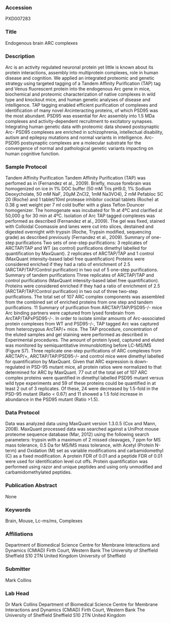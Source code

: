 ### Accession
PXD007283

### Title
Endogenous brain ARC complexes

### Description
Arc is an activity regulated neuronal protein yet little is known about its protein interactions, assembly into multiprotein complexes, role in human disease and cognition. We applied an integrated proteomic and genetic strategy using targeted tagging of a Tandem Affinity Purification (TAP) tag and Venus fluorescent protein into the endogenous Arc gene in mice, biochemical and proteomic characterization of native complexes in wild type and knockout mice, and human genetic analyses of disease and intelligence. TAP tagging enabled efficient purification of complexes and identification of many novel Arcinteracting proteins, of which PSD95 was the most abundant. PSD95 was essential for Arc assembly into 1.5 MDa complexes and activity-dependent recruitment to excitatory synapses. Integrating human genetic data with proteomic data showed postsynaptic Arc- PSD95 complexes are enriched in schizophrenia, intellectual disability, autism and epilepsy mutations and normal variants in intelligence. Arc-PSD95 postsynaptic complexes are a molecular substrate for the convergence of normal and pathological genetic variants impacting on human cognitive function.

### Sample Protocol
Tandem Affinity Purification Tandem Affinity Purification (TAP) was perfomed as in (Fernandez et al., 2009). Briefly, mouse forebrain was homogenized on ice in 1% DOC buffer (50 mM Tris pH9.0, 1% Sodium Deoxycholate, 50 mM NaF, 20μM ZnCl2, 1mM Na3VO4), 2 mM Pefabloc SC 20 (Roche) and 1 tablet/10ml protease inhibitor cocktail tablets (Roche) at 0.38 g wet weight per 7 ml cold buffer with a glass Teflon Douncer homogenizer. The homogenate was incubated for 1h at 4ºC and clarified at 50,000 g for 30 min at 4ºC. Isolation of Arc TAP tagged complexes was performed as described (Fernandez et al., 2009). The gel was fixed, stained with Colloidal Coomassie and lanes were cut into slices, destained and digested overnight with trypsin (Roche, Trypsin modified, sequencing grade) as described previously (Fernandez et al., 2009). Summary of one-step purifications Two sets of one-step purifications: 3 replicates of ARCTAP/TAP and WT (as control) purifications dimethyl labelled for quantification by MaxQuant). 2 replicates of ARCTAP/TAP and 1 control (MaxQuant intensity-based label free quantification) Proteins were considered enriched if they had a ratio of enrichment of 2.5 (ARCTAP/TAP/Control purification) in two out of 5 one-step purifications. Summary of tandem purifications Three replicates of ARCTAP/TAP and control purifications (MaxQuant intensity-based label free quantification). Proteins were considered enriched if they had a ratio of enrichment of 2.5 (ARCTAP/TAP/Control purification) in two out of three two-step purifications. The total set of 107 ARC complex components was assembled from the combined set of enriched proteins from one step and tandem purifications. 11 Summary of purification from ARCTAP/TAP/PSD95-/- mice Arc binding partners were captured from lysed forebrain from ArcTAP/TAPxPSD95-/-. In order to isolate similar amounts of Arc-associated protein complexes from WT and PSD95-/-, TAP tagged Arc was captured from heterozygous ArcTAP/+ mice. The TAP procedure, concentration of the eluted samples and gel staining were performed as described in Experimental procedures. The amount of protein lysed, captured and eluted was monitored by semiquantitative immunoblotting before LC-MS/MS (Figure S7). Three replicate one-step purifications of ARC complexes from ARCTAP/+, ARCTAP/TAP/PSD95-/- and control mice were dimethyl labelled for quantification by MaxQuant. Given that ARC expression is down-regulated in PSD-95 mutant mice, all protein ratios were normalized to that determined for ARC by MaxQuant. 77 out of the total set of 107 ARC complex proteins were quantified in dimethyl labelled PSD95 mutant versus wild type experiments and 59 of these proteins could be quantified in at least 2 out of 3 replicates. Of these, 24 were decreased by 1.5-fold in the PSD-95 mutant (Ratio < 0.67) and 11 showed a 1.5 fold increase in abundance in the PSD95 mutant (Ratio >1.5).

### Data Protocol
Data was analyzed data using MaxQuant version 1.3.0.5 (Cox and Mann, 2008). MaxQuant processed data was searched against a UniProt mouse proteome sequence database (Mar, 2012) using the following search parameters: trypsin with a maximum of 2 missed cleavages, 7 ppm for MS mass tolerance, 0.5 Da for MS/MS mass tolerance, with Acetyl (Protein N-term) and Oxidation (M) set as variable modifications and carbamidomethyl (C) as a fixed modification. A protein FDR of 0.01 and a peptide FDR of 0.01 were used for identification level cut offs. Protein quantification was performed using razor and unique peptides and using only unmodified and carbamidomethylated peptides.

### Publication Abstract
None

### Keywords
Brain, Mouse, Lc-ms/ms, Complexes

### Affiliations
Department of Biomedical Science Centre for Membrane Interactions and Dynamics (CMIAD) Firth Court, Western Bank The University of Sheffield Sheffield S10 2TN United Kingdom
University of Sheffield

### Submitter
Mark Collins

### Lab Head
Dr Mark Collins
Department of Biomedical Science Centre for Membrane Interactions and Dynamics (CMIAD) Firth Court, Western Bank The University of Sheffield Sheffield S10 2TN United Kingdom


